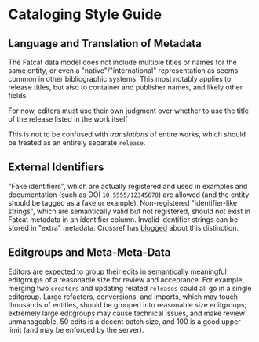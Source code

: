 # Cataloging Style Guide

## Language and Translation of Metadata

The Fatcat data model does not include multiple titles or names for the same
entity, or even a "native"/"international" representation as seems common in
other bibliographic systems. This most notably applies to release titles, but
also to container and publisher names, and likely other fields.

For now, editors must use their own judgment over whether to use the title of
the release listed in the work itself

This is not to be confused with *translations* of entire works, which should be
treated as an entirely separate `release`.

## External Identifiers

"Fake identifiers", which are actually registered and used in examples and
documentation (such as DOI `10.5555/12345678`) are allowed (and the entity
should be tagged as a fake or example). Non-registered "identifier-like
strings", which are semantically valid but not registered, should not exist in
Fatcat metadata in an identifier column. Invalid identifier strings can be
stored in "extra" metadata. Crossref has [blogged][] about this distinction.

[blogged]: https://www.crossref.org/blog/doi-like-strings-and-fake-dois/

## Editgroups and Meta-Meta-Data

Editors are expected to group their edits in semantically meaningful editgroups
of a reasonable size for review and acceptance. For example, merging two
`creators` and updating related `releases` could all go in a single editgroup.
Large refactors, conversions, and imports, which may touch thousands of
entities, should be grouped into reasonable size editgroups; extremely large
editgroups may cause technical issues, and make review unmanageable. 50 edits is
a decent batch size, and 100 is a good upper limit (and may be enforced by the
server).


